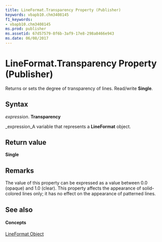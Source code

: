 ```yaml
---
title: LineFormat.Transparency Property (Publisher)
keywords: vbapb10.chm3408145
f1_keywords:
- vbapb10.chm3408145
ms.prod: publisher
ms.assetid: 67d57579-8f6b-3af9-17e8-298a8466e943
ms.date: 06/08/2017
---
```



# LineFormat.Transparency Property (Publisher)

Returns or sets the degree of transparency of lines. Read/write  **Single**.


## Syntax

 _expression_. **Transparency**

 _expression_A variable that represents a  **LineFormat** object.


## Return value

 **Single**


## Remarks

The value of this property can be expressed as a value between 0.0 (opaque) and 1.0 (clear). This property affects the appearance of solid-colored lines only; it has no effect on the appearance of patterned lines.


## See also


#### Concepts


 [LineFormat Object](lineformat-object-publisher.md)

